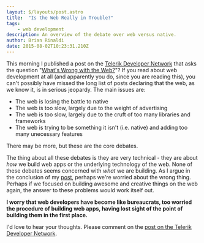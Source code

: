 ```yaml
---
layout: $/layouts/post.astro
title:  "Is the Web Really in Trouble?"
tags:
    - web development
description: An overview of the debate over web versus native.
author: Brian Rinaldi
date: 2015-08-02T10:23:31.210Z
---
```


This morning I published a post on the [Telerik Developer Network](http://developer.telerik.com) that asks the question "[What's Wrong with the Web?](http://developer.telerik.com/featured/whats-wrong-with-the-web/)"? If you read about web development at all (and apparently you do, since you are reading this), you can't possibly have missed the long list of posts declaring that the web, as we know it, is in serious jeopardy. The main issues are:

* The web is losing the battle to native
* The web is too slow, largely due to the weight of advertising
* The web is too slow, largely due to the cruft of too many libraries and frameworks
* The web is trying to be something it isn't (i.e. native) and adding too many unecessary features

There may be more, but these are the core debates.

The thing about all these debates is they are very technical - they are about *how* we build web apps or the underlying technology of the web. None of these debates seems concerned with *what* we are building. As I argue in the conclusion of my [post](http://developer.telerik.com/featured/whats-wrong-with-the-web/), perhaps we're worried about the wrong thing. Perhaps if we focused on building awesome and creative things on the web again, the answer to these problems would work itself out.

**I worry that web developers have become like bureaucrats, too worried the procedure of building web apps, having lost sight of the point of building them in the first place.**

I'd love to hear your thoughts. Please comment on the [post on the Telerik Developer Network](http://developer.telerik.com/featured/whats-wrong-with-the-web/).